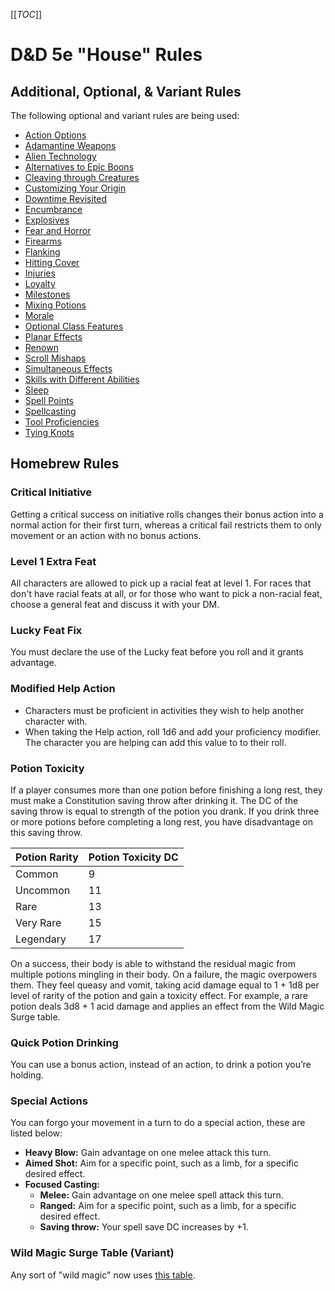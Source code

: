 [[_TOC_]]

# D&D 5e "House" Rules

## Additional, Optional, & Variant Rules

The following optional and variant rules are being used:

- [Action Options](https://www.dndbeyond.com/sources/dmg/dungeon-masters-workshop#ActionOptions)
- [Adamantine Weapons](https://www.dndbeyond.com/sources/xgte/dungeon-masters-tools#AdamantineWeapons)
- [Alien Technology](https://www.dndbeyond.com/sources/dmg/dungeon-masters-workshop#AlienTechnology)
- [Alternatives to Epic Boons](https://www.dndbeyond.com/sources/dmg/other-rewards#_idContainer056)
- [Cleaving through Creatures](https://www.dndbeyond.com/sources/dmg/dungeon-masters-workshop#CleavingthroughCreatures)
- [Customizing Your Origin](https://www.dndbeyond.com/sources/tcoe/character-options#CustomizingYourOrigin)
- [Downtime Revisited](https://www.dndbeyond.com/sources/xgte/downtime-revisited)
- [Encumbrance](https://www.dndbeyond.com/sources/phb/using-ability-scores#VariantEncumbrance)
- [Explosives](https://www.dndbeyond.com/sources/dmg/dungeon-masters-workshop#Explosives)
- [Fear and Horror](https://www.dndbeyond.com/sources/dmg/dungeon-masters-workshop#FearandHorror)
- [Firearms](https://www.dndbeyond.com/sources/dmg/dungeon-masters-workshop#Firearms)
- [Flanking](https://www.dndbeyond.com/sources/dmg/running-the-game#OptionalRuleFlanking)
- [Hitting Cover](https://www.dndbeyond.com/sources/dmg/dungeon-masters-workshop#HittingCover)
- [Injuries](https://www.dndbeyond.com/sources/dmg/dungeon-masters-workshop#Injuries)
- [Loyalty](https://www.dndbeyond.com/sources/dmg/creating-nonplayer-characters#OptionalRuleLoyalty)
- [Milestones](https://www.dndbeyond.com/sources/dmg/running-the-game#Milestones)
- [Mixing Potions](https://www.dndbeyond.com/sources/dmg/treasure#_idContainer012)
- [Morale](https://www.dndbeyond.com/sources/dmg/dungeon-masters-workshop#Morale)
- [Optional Class Features](https://5e.tools/variantrules.html#optional%20class%20features_tce)
- [Planar Effects](https://5e.tools/variantrules.html#planar%20effects_dmg)
- [Renown](https://www.dndbeyond.com/sources/dmg/a-world-of-your-own#Renown)
- [Scroll Mishaps](https://www.dndbeyond.com/magic-items/spell-scroll#ScrollMishap)
- [Simultaneous Effects](https://www.dndbeyond.com/sources/xgte/dungeon-masters-tools#SimultaneousEffects)
- [Skills with Different Abilities](https://www.dndbeyond.com/sources/phb/using-ability-scores#VariantSkillswithDifferentAbilities)
- [Sleep](https://www.dndbeyond.com/sources/xgte/dungeon-masters-tools#Sleep)
- [Spell Points](https://www.dndbeyond.com/sources/dmg/dungeon-masters-workshop#VariantSpellPoints)
- [Spellcasting](https://www.dndbeyond.com/sources/xgte/dungeon-masters-tools#Spellcasting)
- [Tool Proficiencies](https://www.dndbeyond.com/sources/xgte/dungeon-masters-tools#ToolProficiencies)
- [Tying Knots](https://www.dndbeyond.com/sources/xgte/dungeon-masters-tools#TyingKnots)

<!-- need to continue adding from this list: https://5e.tools/variantrules.html#customizing%20your%20origin_tce -->

## Homebrew Rules

### Critical Initiative

Getting a critical success on initiative rolls changes their bonus action into a normal action for their first turn, whereas a critical fail restricts them to only movement or an action with no bonus actions.

### Level 1 Extra Feat

All characters are allowed to pick up a racial feat at level 1. For races that don't have racial feats at all, or for those who want to pick a non-racial feat, choose a general feat and discuss it with your DM.

### Lucky Feat Fix

You must declare the use of the Lucky feat before you roll and it grants advantage.

### Modified Help Action

- Characters must be proficient in activities they wish to help another character with.
- When taking the Help action, roll 1d6 and add your proficiency modifier. The character you are helping can add this value to to their roll.

### Potion Toxicity

If a player consumes more than one potion before finishing a long rest, they must make a Constitution saving throw after drinking it. The DC of the saving throw is equal to strength of the potion you drank. If you drink three or more potions before completing a long rest, you have disadvantage on this saving throw.

| Potion Rarity | Potion Toxicity DC |
| ------------- | ------------------ |
| Common        | 9                  |
| Uncommon      | 11                 |
| Rare          | 13                 |
| Very Rare     | 15                 |
| Legendary     | 17                 |

On a success, their body is able to withstand the residual magic from multiple potions mingling in their body. On a failure, the magic overpowers them. They feel queasy and vomit, taking acid damage equal to 1 + 1d8 per level of rarity of the potion and gain a toxicity effect. For example, a rare potion deals 3d8 + 1 acid damage and applies an effect from the Wild Magic Surge table.

### Quick Potion Drinking

You can use a bonus action, instead of an action, to drink a potion you’re holding.

### Special Actions

You can forgo your movement in a turn to do a special action, these are listed below:

- **Heavy Blow:** Gain advantage on one melee attack this turn.
- **Aimed Shot:** Aim for a specific point, such as a limb, for a specific desired effect.
- **Focused Casting:**
  - **Melee:** Gain advantage on one melee spell attack this turn.
  - **Ranged:** Aim for a specific point, such as a limb, for a specific desired effect.
  - **Saving throw:** Your spell save DC increases by +1.

### Wild Magic Surge Table (Variant)

Any sort of "wild magic" now uses [this table](./revisedWildMagicSurgeTable.md).
